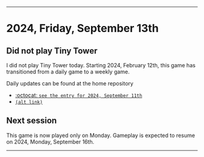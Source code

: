 
***

# 2024, Friday, September 13th

## Did not play Tiny Tower

<!-- TODO: For each weekly entry, make sure the date is correct. The day of the week should be modified in 4 places !-->

I did not play Tiny Tower today. Starting 2024, February 12th, this game has transitioned from a daily game to a weekly game.

Daily updates can be found at the home repository

- [:octocat: `see the entry for 2024, September 11th`](https://github.com/seanpm2001/SeansLifeArchive_Images_TinyTower/tree/master/tiny%20tower/2024/09_September/11/) 
- [`(alt link)`](/tiny%20tower/2024/09_September/11/)

## Next session

This game is now played only on Monday. Gameplay is expected to resume on 2024, Monday, September 16th.

***
